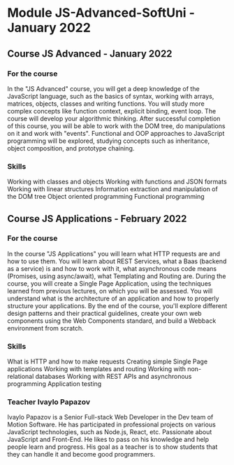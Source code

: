 # Module JS-Advanced-SoftUni - January 2022

## Course JS Advanced - January 2022 
### For the course
In the "JS Advanced" course, you will get a deep knowledge of the JavaScript language, such as the basics of syntax, working with arrays, matrices, objects, classes and writing functions. You will study more complex concepts like function context, explicit binding, event loop. The course will develop your algorithmic thinking. After successful completion of this course, you will be able to work with the DOM tree, do manipulations on it and work with "events". Functional and OOP approaches to JavaScript programming will be explored, studying concepts such as inheritance, object composition, and prototype chaining.

### Skills
Working with classes and objects
Working with functions and JSON formats
Working with linear structures
Information extraction and manipulation of the DOM tree
Object oriented programming
Functional programming

## Course JS Applications - February 2022
### For the course
In the course "JS Applications" you will learn what HTTP requests are and how to use them. You will learn about REST Services, what a Baas (backend as a service) is and how to work with it, what asynchronous code means (Promises, using async/await), what Templating and Routing are. During the course, you will create a Single Page Application, using the techniques learned from previous lectures, on which you will be assessed. You will understand what is the architecture of an application and how to properly structure your applications. By the end of the course, you'll explore different design patterns and their practical guidelines, create your own web components using the Web Components standard, and build a Webback environment from scratch.

### Skills
What is HTTP and how to make requests
Creating simple Single Page applications
Working with templates and routing
Working with non-relational databases
Working with REST APIs and asynchronous programming
Application testing

### Teacher Ivaylo Papazov
Ivaylo Papazov is a Senior Full-stack Web Developer in the Dev team of Motion Software. He has participated in professional projects on various JavaScript technologies, such as Node.js, React, etc. Passionate about JavaScript and Front-End. He likes to pass on his knowledge and help people learn and progress. His goal as a teacher is to show students that they can handle it and become good programmers.
